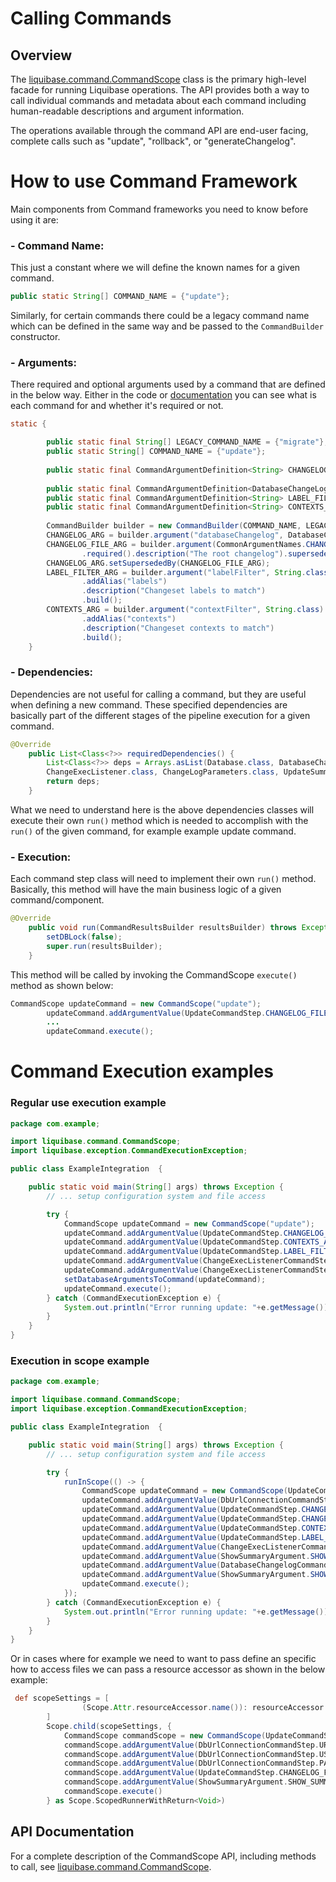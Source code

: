 # Calling Commands

## Overview

The [liquibase.command.CommandScope](../../code/api/command-commandscope.md) class is the primary high-level facade for running Liquibase operations. 
The API provides both a way to call individual commands and metadata about each command including human-readable descriptions and argument information.

The operations available through the command API are end-user facing, complete calls such as "update", "rollback", or "generateChangelog".

# How to use Command Framework

Main components from Command frameworks you need to know before using it are:

### - Command Name:

This just a constant where we will define the known names for a given command. 

```java
public static String[] COMMAND_NAME = {"update"};
```

Similarly, for certain commands there could be a legacy command name which can be defined in the same way and be passed to the `CommandBuilder` constructor.

### - Arguments:
There required and optional arguments used by a command that are defined in the below way. Either in the code or [documentation](https://docs.liquibase.com) you can see
what is each command for and whether it's required or not.
```java
static {

        public static final String[] LEGACY_COMMAND_NAME = {"migrate"};
        public static String[] COMMAND_NAME = {"update"};
        
        public static final CommandArgumentDefinition<String> CHANGELOG_FILE_ARG;
        
        public static final CommandArgumentDefinition<DatabaseChangeLog> CHANGELOG_ARG;
        public static final CommandArgumentDefinition<String> LABEL_FILTER_ARG;
        public static final CommandArgumentDefinition<String> CONTEXTS_ARG;
        
        CommandBuilder builder = new CommandBuilder(COMMAND_NAME, LEGACY_COMMAND_NAME);
        CHANGELOG_ARG = builder.argument("databaseChangelog", DatabaseChangeLog.class).hidden().build();
        CHANGELOG_FILE_ARG = builder.argument(CommonArgumentNames.CHANGELOG_FILE, String.class)
                .required().description("The root changelog").supersededBy(CHANGELOG_ARG).build();
        CHANGELOG_ARG.setSupersededBy(CHANGELOG_FILE_ARG);
        LABEL_FILTER_ARG = builder.argument("labelFilter", String.class)
                .addAlias("labels")
                .description("Changeset labels to match")
                .build();
        CONTEXTS_ARG = builder.argument("contextFilter", String.class)
                .addAlias("contexts")
                .description("Changeset contexts to match")
                .build();
    }
```
### - Dependencies:
Dependencies are not useful for calling a command, but they are useful when defining a new command. These specified dependencies are basically part of the different stages of the pipeline execution for a given command.
```java
@Override
    public List<Class<?>> requiredDependencies() {
        List<Class<?>> deps = Arrays.asList(Database.class, DatabaseChangeLog.class, 
        ChangeExecListener.class, ChangeLogParameters.class, UpdateSummaryEnum.class);
        return deps;
    }
```
What we need to understand here is the above dependencies classes will execute their own `run()` method which is needed to accomplish with the `run()` of the given command, for example example update command.
### - Execution:
Each command step class will need to implement their own `run()` method. Basically, this method will have the main business logic of a given command/component.
```java
@Override
    public void run(CommandResultsBuilder resultsBuilder) throws Exception {
        setDBLock(false);
        super.run(resultsBuilder);
    }
```
This method will be called by invoking the CommandScope `execute()` method as shown below:
```java
CommandScope updateCommand = new CommandScope("update");
        updateCommand.addArgumentValue(UpdateCommandStep.CHANGELOG_FILE_ARG, changeLogFile);
        ...
        updateCommand.execute();
```

# Command Execution examples

### Regular use execution example

```java
package com.example;

import liquibase.command.CommandScope;
import liquibase.exception.CommandExecutionException;

public class ExampleIntegration  {

    public static void main(String[] args) throws Exception {
        // ... setup configuration system and file access

        try {
            CommandScope updateCommand = new CommandScope("update");
            updateCommand.addArgumentValue(UpdateCommandStep.CHANGELOG_FILE_ARG, changeLogFile);
            updateCommand.addArgumentValue(UpdateCommandStep.CONTEXTS_ARG, contexts);
            updateCommand.addArgumentValue(UpdateCommandStep.LABEL_FILTER_ARG, labelFilter);
            updateCommand.addArgumentValue(ChangeExecListenerCommandStep.CHANGE_EXEC_LISTENER_CLASS_ARG, changeExecListenerClass);
            updateCommand.addArgumentValue(ChangeExecListenerCommandStep.CHANGE_EXEC_LISTENER_PROPERTIES_FILE_ARG, changeExecListenerPropertiesFile);
            setDatabaseArgumentsToCommand(updateCommand);
            updateCommand.execute();
        } catch (CommandExecutionException e) {
            System.out.println("Error running update: "+e.getMessage());
        }
    }
}
```

### Execution in scope example

```java
package com.example;

import liquibase.command.CommandScope;
import liquibase.exception.CommandExecutionException;

public class ExampleIntegration  {

    public static void main(String[] args) throws Exception {
        // ... setup configuration system and file access

        try {
            runInScope(() -> {
                CommandScope updateCommand = new CommandScope(UpdateCommandStep.COMMAND_NAME);
                updateCommand.addArgumentValue(DbUrlConnectionCommandStep.DATABASE_ARG, getDatabase());
                updateCommand.addArgumentValue(UpdateCommandStep.CHANGELOG_ARG, databaseChangeLog);
                updateCommand.addArgumentValue(UpdateCommandStep.CHANGELOG_FILE_ARG, changeLogFile);
                updateCommand.addArgumentValue(UpdateCommandStep.CONTEXTS_ARG, contexts != null ? contexts.toString() : null);
                updateCommand.addArgumentValue(UpdateCommandStep.LABEL_FILTER_ARG, labelExpression != null ? labelExpression.getOriginalString() : null);
                updateCommand.addArgumentValue(ChangeExecListenerCommandStep.CHANGE_EXEC_LISTENER_ARG, changeExecListener);
                updateCommand.addArgumentValue(ShowSummaryArgument.SHOW_SUMMARY_OUTPUT, showSummaryOutput);
                updateCommand.addArgumentValue(DatabaseChangelogCommandStep.CHANGELOG_PARAMETERS, changeLogParameters);
                updateCommand.addArgumentValue(ShowSummaryArgument.SHOW_SUMMARY, showSummary);
                updateCommand.execute();
            });
        } catch (CommandExecutionException e) {
            System.out.println("Error running update: "+e.getMessage());
        }
    }
}
```
Or in cases where for example we need to want to pass define an specific how to access files we can pass a resource accessor as shown in the below example:

```groovy
 def scopeSettings = [
                (Scope.Attr.resourceAccessor.name()): resourceAccessor
        ]
        Scope.child(scopeSettings, {
            CommandScope commandScope = new CommandScope(UpdateCommandStep.COMMAND_NAME)
            commandScope.addArgumentValue(DbUrlConnectionCommandStep.URL_ARG, db.getConnectionUrl())
            commandScope.addArgumentValue(DbUrlConnectionCommandStep.USERNAME_ARG, db.getUsername())
            commandScope.addArgumentValue(DbUrlConnectionCommandStep.PASSWORD_ARG, db.getPassword())
            commandScope.addArgumentValue(UpdateCommandStep.CHANGELOG_FILE_ARG, changelogFile)
            commandScope.addArgumentValue(ShowSummaryArgument.SHOW_SUMMARY, UpdateSummaryEnum.SUMMARY)
            commandScope.execute()
        } as Scope.ScopedRunnerWithReturn<Void>)
```

## API Documentation

For a complete description of the CommandScope API, including methods to call, see [liquibase.command.CommandScope](../../code/api/command-commandscope.md).
